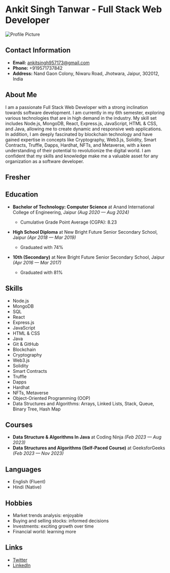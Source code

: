 # Ankit Singh Tanwar - Full Stack Web Developer

![Profile Picture](profile_picture.png)

## Contact Information

- **Email:** ankitsingh957173@gmail.com
- **Phone:** +919571737842
- **Address:** Nand Gaon Colony, Niwaru Road, Jhotwara, Jaipur, 302012, India

## About Me

I am a passionate Full Stack Web Developer with a strong inclination towards software development. I am currently in my 6th semester, exploring various technologies that are in high demand in the industry. My skill set includes Node.js, MongoDB, React, Express.js, JavaScript, HTML & CSS, and Java, allowing me to create dynamic and responsive web applications. In addition, I am deeply fascinated by blockchain technology and have gained expertise in concepts like Cryptography, Web3.js, Solidity, Smart Contracts, Truffle, Dapps, Hardhat, NFTs, and Metaverse, with a keen understanding of their potential to revolutionize the digital world. I am confident that my skills and knowledge make me a valuable asset for any organization as a software developer.

## Fresher

## Education

- **Bachelor of Technology: Computer Science** at Anand International College of Engineering, Jaipur *(Aug 2020 — Aug 2024)*
  - Cumulative Grade Point Average (CGPA): 8.23

- **High School Diploma** at New Bright Future Senior Secondary School, Jaipur *(Apr 2018 — Mar 2019)*
  - Graduated with 74%

- **10th (Secondary)** at New Bright Future Senior Secondary School, Jaipur *(Apr 2016 — Mar 2017)*
  - Graduated with 81%

## Skills

- Node.js
- MongoDB
- SQL
- React
- Express.js
- JavaScript
- HTML & CSS
- Java
- Git & GitHub
- Blockchain
- Cryptography
- Web3.js
- Solidity
- Smart Contracts
- Truffle
- Dapps
- Hardhat
- NFTs, Metaverse
- Object-Oriented Programming (OOP)
- Data Structures and Algorithms: Arrays, Linked Lists, Stack, Queue, Binary Tree, Hash Map

## Courses

- **Data Structure & Algorithms In Java** at Coding Ninja *(Feb 2023 — Aug 2023)*
- **Data Structures and Algorithms (Self-Paced Course)** at GeeksforGeeks *(Feb 2023 — Nov 2023)*

## Languages

- English (Fluent)
- Hindi (Native)

## Hobbies

- Market trends analysis: enjoyable
- Buying and selling stocks: informed decisions
- Investments: exciting growth over time
- Financial world: learning more

## Links

- [Twitter](https://twitter.com/ankitsingh)
- [LinkedIn](https://www.linkedin.com/in/ankitsinghtanwar/)
